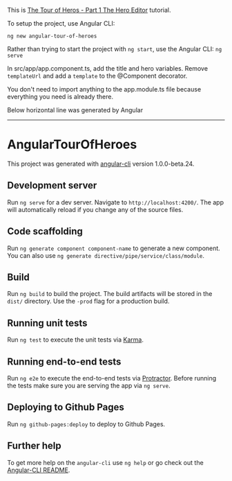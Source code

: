 This is [The Tour of Heros - Part 1 The Hero Editor](https://angular.io/docs/ts/latest/tutorial/toh-pt1.html) tutorial.

To setup the project, use Angular CLI:
```
ng new angular-tour-of-heroes
```
Rather than trying to start the project with `ng start`, use the Angular CLI: `ng serve`

In src/app/app.component.ts, add the title and hero variables.  Remove `templateUrl` and add a `template` to the @Component decorator.

You don't need to import anything to the app.module.ts file because everything you need is already there.

Below horizontal line was generated by Angular
***
# AngularTourOfHeroes

This project was generated with [angular-cli](https://github.com/angular/angular-cli) version 1.0.0-beta.24.

## Development server
Run `ng serve` for a dev server. Navigate to `http://localhost:4200/`. The app will automatically reload if you change any of the source files.

## Code scaffolding

Run `ng generate component component-name` to generate a new component. You can also use `ng generate directive/pipe/service/class/module`.

## Build

Run `ng build` to build the project. The build artifacts will be stored in the `dist/` directory. Use the `-prod` flag for a production build.

## Running unit tests

Run `ng test` to execute the unit tests via [Karma](https://karma-runner.github.io).

## Running end-to-end tests

Run `ng e2e` to execute the end-to-end tests via [Protractor](http://www.protractortest.org/).
Before running the tests make sure you are serving the app via `ng serve`.

## Deploying to Github Pages

Run `ng github-pages:deploy` to deploy to Github Pages.

## Further help

To get more help on the `angular-cli` use `ng help` or go check out the [Angular-CLI README](https://github.com/angular/angular-cli/blob/master/README.md).

